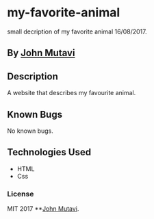 # my-favorite-animal
small decription of my favorite animal 16/08/2017.

## By [John Mutavi](https://github.com/jonnygovish)

## Description
A website that describes my favourite animal.

## Known Bugs

No known bugs.


## Technologies Used

* HTML
* Css

### License

MIT 2017 **[John Mutavi](https://github.com/jonnygovish).
